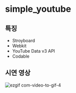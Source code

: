 # simple_youtube

## 특징
- Stroyboard
- Webkit
- YouTube Data v3 API
- Codable 

## 시연 영상

![ezgif com-video-to-gif-4](https://user-images.githubusercontent.com/44525561/101242883-c6a37300-373f-11eb-955e-68b81a6f3295.gif)
